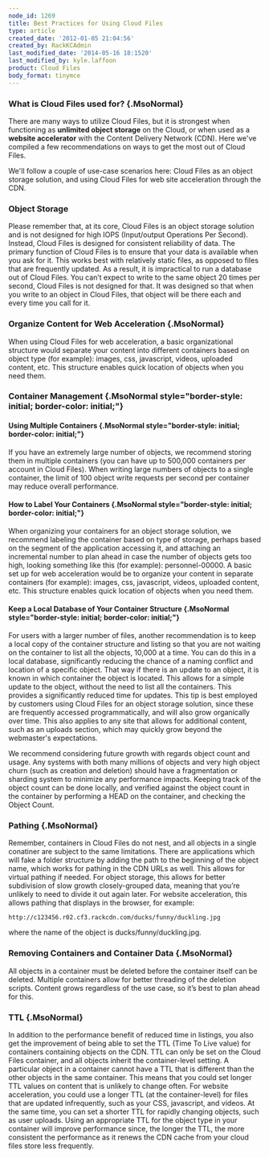 ```yaml
---
node_id: 1269
title: Best Practices for Using Cloud Files
type: article
created_date: '2012-01-05 21:04:56'
created_by: RackKCAdmin
last_modified_date: '2014-05-16 18:1520'
last_modified_by: kyle.laffoon
product: Cloud Files
body_format: tinymce
---
```


### What is Cloud Files used for? {.MsoNormal}

There are many ways to utilize Cloud Files, but it is strongest when
functioning as **unlimited object storage** on the Cloud, or when used
as a **website accelerator** with the Content Delivery Network (CDN).
 Here we've compiled a few recommendations on ways to get the most out
of Cloud Files.  

We'll follow a couple of use-case scenarios here:  Cloud Files as an
object storage solution, and using Cloud Files for web site acceleration
through the CDN.

### Object Storage 

Please remember that, at its core, Cloud Files is an object storage
solution and is not designed for high IOPS (Input/output Operations Per
Second).  Instead, Cloud Files is designed for consistent reliability of
data.  The primary function of Cloud Files is to ensure that your data
is available when you ask for it.  This works best with relatively
static files, as opposed to files that are frequently updated.  As a
result, it is impractical to run a database out of Cloud Files.  You
can&rsquo;t expect to write to the same object 20 times per second, Cloud
Files is not designed for that.  It was designed so that when you write
to an object in Cloud Files, that object will be there each and every
time you call for it. 

### Organize Content for Web Acceleration {.MsoNormal}

When using Cloud Files for web acceleration, a basic organizational
structure would separate your content into different containers based on
object type (for example): images, css, javascript, videos, uploaded
content, etc.  This structure enables quick location of objects when you
need them.  

### Container Management {.MsoNormal style="border-style: initial; border-color: initial;"}

#### Using Multiple Containers {.MsoNormal style="border-style: initial; border-color: initial;"}

If you have an extremely large number of objects, we recommend storing
them in multiple containers (you can have up to 500,000 containers per
account in Cloud Files). When writing large numbers of objects to a
single container, the limit of 100 object write requests per second per
container may reduce overall performance.

#### How to Label Your Containers {.MsoNormal style="border-style: initial; border-color: initial;"}

When organizing your containers for an object storage solution, we
recommend labeling the container based on type of storage, perhaps based
on the segment of the application accessing it, and attaching an
incremental number to plan ahead in case the number of objects gets too
high, looking something like this (for example): personnel-00000.  A
basic set up for web acceleration would be to organize your content in
separate containers (for example): images, css, javascript, videos,
uploaded content, etc.  This structure enables quick location of objects
when you need them.  

#### Keep a Local Database of Your Container Structure {.MsoNormal style="border-style: initial; border-color: initial;"}

For users with a larger number of files, another recommendation is to
keep a local copy of the container structure and listing so that you are
not waiting on the container to list all the objects, 10,000 at a time. 
You can do this in a local database, significantly reducing the chance
of a naming conflict and location of a specific object.  That way if
there is an update to an object, it is known in which container the
object is located.  This allows for a simple update to the object,
without the need to list all the containers.  This provides a
significantly reduced time for updates.  This tip is best employed by
customers using Cloud Files for an object storage solution, since these
are frequently accessed programmatically, and will also grow organically
over time.  This also applies to any site that allows for additional
content, such as an uploads section, which may quickly grow beyond the
webmaster's expectations.

We recommend considering future growth with regards object count and
usage. Any systems with both many millions of objects and very high
object churn (such as  creation and deletion) should have a
fragmentation or sharding system to minimize any performance impacts.
Keeping track of the object count can be done locally, and verified
against the object count in the container by performing a HEAD on the
container, and checking the Object Count.

### Pathing {.MsoNormal}

Remember, containers in Cloud Files do not nest, and all objects in a
single conatiner are subject to the same limitations.  There are
applications which will fake a folder structure by adding the path to
the beginning of the object name, which works for pathing in the CDN
URLs as well.  This allows for virtual pathing if needed.  For object
storage, this allows for better subdivision of slow growth
closely-grouped data, meaning that you&rsquo;re unlikely to need to divide it
out again later.  For website acceleration, this allows pathing that
displays in the browser, for example:

    http://c123456.r02.cf3.rackcdn.com/ducks/funny/duckling.jpg

where the name of the object is ducks/funny/duckling.jpg.

### Removing Containers and Container Data {.MsoNormal}

All objects in a container must be deleted before the container itself
can be deleted.  Multiple containers allow for better threading of the
deletion scripts.  Content grows regardless of the use case, so it&rsquo;s
best to plan ahead for this.

### TTL {.MsoNormal}

In addition to the performance benefit of reduced time in listings, you
also get the improvement of being able to set the TTL (Time To Live
value) for containers containing objects on the CDN. TTL can only be set
on the Cloud Files container, and all objects inherit the
container-level setting. A particular object in a container cannot have
a TTL that is different than the other objects in the same container.
This means that you could set longer TTL values on content that is
unlikely to change often.  For website acceleration, you could use a
longer TTL (at the container-level) for files that are updated
infrequently, such as your CSS, javascript, and videos.  At the same
time, you can set a shorter TTL for rapidly changing objects, such as
user uploads.  Using an appropriate TTL for the object type in your
container will improve performance since, the longer the TTL, the more
consistent the performance as it renews the CDN cache from your cloud
files store less frequently. 

